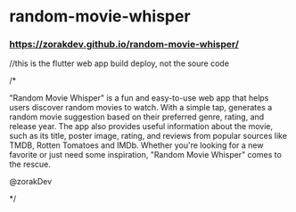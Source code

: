 # random-movie-whisper
### https://zorakdev.github.io/random-movie-whisper/


//this is the flutter web app build deploy, not the soure code

/*

"Random Movie Whisper" 
 is a fun and easy-to-use web app that helps
 users discover random movies to watch. With a simple tap, 
 generates a random movie suggestion based on 
 their preferred genre, rating, and release year. 
 The app also provides useful information about the movie, 
 such as its title, poster image, rating, and reviews from 
 popular sources like TMDB, Rotten Tomatoes and IMDb. 
 Whether you're looking for a new favorite or just need some 
 inspiration, "Random Movie Whisper" comes to the rescue.

@zorakDev 
 
 
*/
